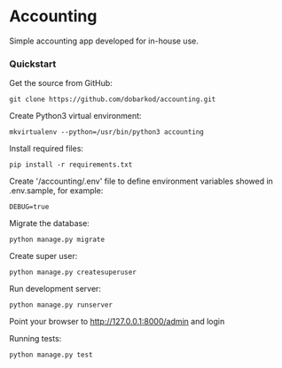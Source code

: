 # Accounting

Simple accounting app developed for in-house use.

### Quickstart

Get the source from GitHub:

    git clone https://github.com/dobarkod/accounting.git

Create Python3 virtual environment:

    mkvirtualenv --python=/usr/bin/python3 accounting

Install required files:

    pip install -r requirements.txt

Create '/accounting/.env' file to define environment variables
showed in .env.sample, for example:

    DEBUG=true

Migrate the database:

    python manage.py migrate

Create super user:

    python manage.py createsuperuser

Run development server:

    python manage.py runserver

Point your browser to http://127.0.0.1:8000/admin and login

Running tests:

    python manage.py test